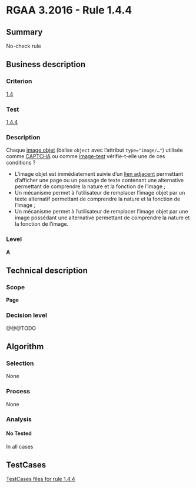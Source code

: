 # RGAA 3.2016 - Rule 1.4.4

## Summary
No-check rule


## Business description

### Criterion
[1.4](http://references.modernisation.gouv.fr/rgaa-accessibilite/criteres.html#crit-1-4)

### Test
[1.4.4](http://references.modernisation.gouv.fr/rgaa-accessibilite/criteres.html#test-1-4-4)

### Description
<div lang="fr">Chaque <a href="http://references.modernisation.gouv.fr/rgaa-accessibilite/glossaire.html#image-objet">image objet</a> (balise <code lang="en">object</code> avec l&#x2019;attribut <code lang="en">type="image/…"</code>) utilis&#xE9;e comme <a href="http://references.modernisation.gouv.fr/rgaa-accessibilite/glossaire.html#captcha">CAPTCHA</a> ou comme <a href="http://references.modernisation.gouv.fr/rgaa-accessibilite/glossaire.html#image-test">image-test</a> v&#xE9;rifie-t-elle une de ces conditions&nbsp;? <ul><li>L&#x2019;image objet est imm&#xE9;diatement suivie d&#x2019;un <a href="http://references.modernisation.gouv.fr/rgaa-accessibilite/glossaire.html#lien-adjacent">lien adjacent</a> permettant d&#x2019;afficher une page ou un passage de texte contenant une alternative permettant de comprendre la nature et la fonction de l&#x2019;image&nbsp;;</li> <li>Un m&#xE9;canisme permet &#xE0; l&#x2019;utilisateur de remplacer l&#x2019;image objet par un texte alternatif permettant de comprendre la nature et la fonction de l&#x2019;image&nbsp;;</li> <li>Un m&#xE9;canisme permet &#xE0; l&#x2019;utilisateur de remplacer l&#x2019;image objet par une image poss&#xE9;dant une alternative permettant de comprendre la nature et la fonction de l&#x2019;image.</li> </ul></div>

### Level
**A**


## Technical description

### Scope
**Page**

### Decision level
@@@TODO


## Algorithm

### Selection
None

### Process
None

### Analysis

#### No Tested
In all cases


##  TestCases

[TestCases files for rule 1.4.4](https://github.com/Asqatasun/Asqatasun/tree/RGAA_3.2016/rules/rules-rgaa3.2016/src/test/resources/testcases/rgaa32016/Rgaa32016Rule010404/)


